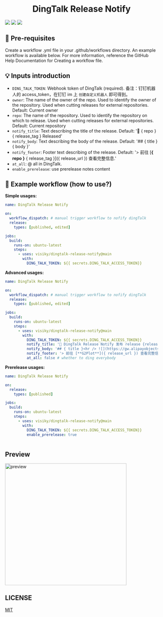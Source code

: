 <h1 align="center">DingTalk Release Notify</h1>

![](https://img.shields.io/github/workflow/status/visiky/release-notify/CI?style=flat-square)
[![](https://img.shields.io/badge/marketplace-dingtalk--release--notify-blueviolet?style=flat-square)](https://github.com/marketplace/actions/dingtalk-release-notify)
[![](https://img.shields.io/github/v/release/visiky/release-notify?style=flat-square&color=orange)](https://github.com/visiky/release-notify/releases)


## 🎩 Pre-requisites

Create a workflow .yml file in your .github/workflows directory. An example workflow is available below. For more information, reference the GitHub Help Documentation for Creating a workflow file.

## 💡 Inputs introduction

- `DING_TALK_TOKEN`: Webhook token of DingTalk (required). 备注：钉钉机器人的 access_token，在钉钉 im 上 `创建自定义机器人` 即可得到。
- `owner`: The name of the owner of the repo. Used to identify the owner of the repository. Used when cutting releases for external repositories. Default: Current owner
- `repo`: The name of the repository. Used to identify the repository on which to release. Used when cutting releases for external repositories. Default: Current repository
- `notify_title`: Text describing the title of the release. Default: '👏 { repo } { release_tag } Released'
- `notify_body`: Text describing the body of the release. Default: '## { title }    { body }'
- `notify_footer`: Footer text describing of the release. Default: '> 前往 [**{ repo }** { release_tag }]({ release_url }) 查看完整信息.'
- `at_all`: @ all in DingTalk.
- `enable_prerelease`: use prerelease notes content

## 🚀 Example workflow (how to use?)

**Simple usages:**

```yml
name: DingTalk Release Notify

on:
  workflow_dispatch: # manual trigger workflow to nofify dingTalk
  release:
    types: [published, edited]

jobs:
  build:
    runs-on: ubuntu-latest
    steps:
      - uses: visiky/dingtalk-release-notify@main
        with:
          DING_TALK_TOKEN: ${{ secrets.DING_TALK_ACCESS_TOKEN}}
```

**Advanced usages:**

```yml
name: DingTalk Release Notify

on:
  workflow_dispatch: # manual trigger workflow to nofify dingTalk
  release:
    types: [published, edited]

jobs:
  build:
    runs-on: ubuntu-latest
    steps:
      - uses: visiky/dingtalk-release-notify@main
        with:
          DING_TALK_TOKEN: ${{ secrets.DING_TALK_ACCESS_TOKEN}}
          notify_title: '🎉 DingTalk Release Notify 发布 release {release_tag} 🎉' # Template of nofify title message in DingTalk
          notify_body: '## { title }<hr /> ![](https://gw.alipayobjects.com/zos/antfincdn/pJ5JP3Ntkd/2021-08.png) <hr /> { body } <hr />' # Template of nofify body message in DingTalk
          notify_footer: '> 前往 [**G2Plot**]({ release_url }) 查看完整信息.' # Template of nofify footer message in DingTalk
          at_all: false # whether to ding everybody

```

**Prerelease usages:**

```yml
name: DingTalk Release Notify

on:
  release:
    types: [published]

jobs:
  build:
    runs-on: ubuntu-latest
    steps:
      - uses: visiky/dingtalk-release-notify@main
        with:
          DING_TALK_TOKEN: ${{ secrets.DING_TALK_ACCESS_TOKEN}}
          enable_prerelease: true
          
```

## Preview

<img src="https://gw.alipayobjects.com/zos/antfincdn/QhxubTKba5/d900537b-b6e8-4206-a454-bea2349d9171.png" alt="preview" width="400" />

## LICENSE

[MIT](./LICENSE)
